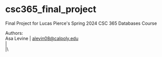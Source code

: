 # csc365_final_project
Final Project for Lucas Pierce's Spring 2024 CSC 365 Databases Course

Authors:\
Asa Levine | alevin08@calpoly.edu\
           |\
           |\
